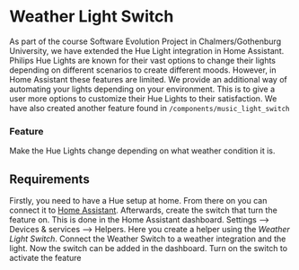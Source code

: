 # Weather Light Switch
As part of the course Software Evolution Project in Chalmers/Gothenburg University, we have extended the Hue Light integration in Home Assistant. Philips Hue Lights are known for their vast options to change their lights depending on different scenarios to create different moods. However, in Home Assistant these features are limited. We provide an additional way of automating your lights depending on your environment. This is to give a user more options to customize their Hue Lights to their satisfaction. We have also created another feature found in `/components/music_light_switch`

### Feature
Make the Hue Lights change depending on what weather condition it is.

## Requirements
Firstly, you need to have a Hue setup at home. From there on you can connect it to [Home Assistant](https://www.home-assistant.io/integrations/hue/). Afterwards, create the switch that turn the feature on. This is done in the Home Assistant dashboard. Settings --> Devices & services --> Helpers. Here you create a helper using the _Weather Light Switch_. Connect the Weather Switch to a weather integration and the light. Now the switch can be added in the dashboard. Turn on the switch to activate the feature

